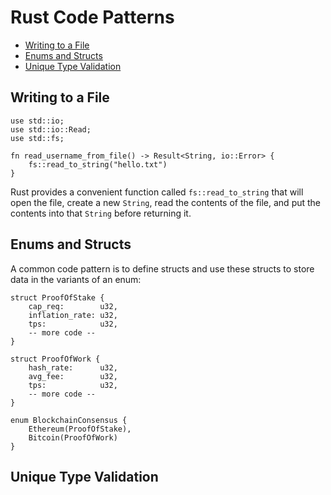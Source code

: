 # Rust Code Patterns
* [Writing to a File](#fileWrite)
* [Enums and Structs](#es)
* [Unique Type Validation](#validation)


## Writing to a File <a name="fileWrite"></a>
```
use std::io;
use std::io::Read;
use std::fs;

fn read_username_from_file() -> Result<String, io::Error> {
    fs::read_to_string("hello.txt")
}
```
Rust provides a convenient function called ```fs::read_to_string``` that will open the file, create a new ```String```, read the contents of the file, and put the contents into that ```String``` before returning it.

## Enums and Structs <a name="es"></a>

A common code pattern is to define structs and use these structs to store data in the variants of an enum:
```
struct ProofOfStake {
    cap_req:        u32,
    inflation_rate: u32,
    tps:            u32,
    -- more code -- 
}

struct ProofOfWork {
    hash_rate:      u32,
    avg_fee:        u32,
    tps:            u32,
    -- more code --
}

enum BlockchainConsensus {
    Ethereum(ProofOfStake),
    Bitcoin(ProofOfWork)
}
```

## Unique Type Validation <a name="validation"></a>
